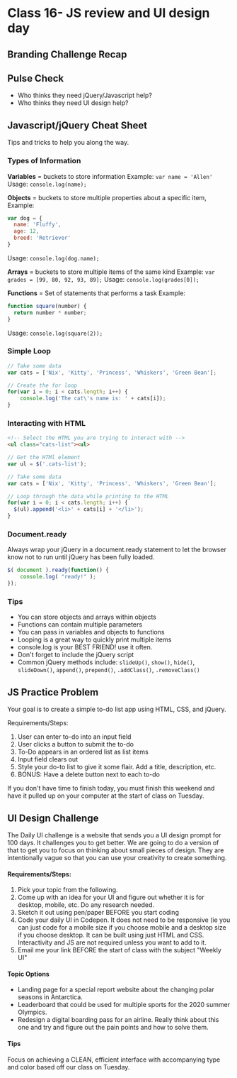 # Class 16- JS review and UI design day

## Branding Challenge Recap

## Pulse Check
- Who thinks they need jQuery/Javascript help?
- Who thinks they need UI design help?

## Javascript/jQuery Cheat Sheet
Tips and tricks to help you along the way.

### Types of Information
**Variables** = buckets to store information
Example: `var name = 'Allen'`
Usage: `console.log(name);`

**Objects** = buckets to store multiple properties about a specific item,
Example:
```js
var dog = {
  name: 'Fluffy',
  age: 12,
  breed: 'Retriever'
}
```
Usage: `console.log(dog.name);`

**Arrays** = buckets to store multiple items of the same kind
Example: `var grades = [99, 80, 92, 93, 89];`
Usage: `console.log(grades[0]);`

**Functions** = Set of statements that performs a task
Example:
```js
function square(number) {
  return number * number;
}
```
Usage: `console.log(square(2));`

### Simple Loop
```js
// Take some data
var cats = ['Nix', 'Kitty', 'Princess', 'Whiskers', 'Green Bean'];

// Create the for loop
for(var i = 0; i < cats.length; i++) {
    console.log('The cat\'s name is: ' + cats[i]);
}
```

### Interacting with HTML
```html
<!-- Select the HTML you are trying to interact with -->
<ul class="cats-list"><ul>
```

```js
// Get the HTMl element
var ul = $('.cats-list');

// Take some data
var cats = ['Nix', 'Kitty', 'Princess', 'Whiskers', 'Green Bean'];

// Loop through the data while printing to the HTML
for(var i = 0; i < cats.length; i++) {
  $(ul).append('<li>' + cats[i] + '</li>');
}
```

### Document.ready
Always wrap your jQuery in a document.ready statement to let the browser know not to run until jQuery has been fully loaded.

```js
$( document ).ready(function() {
    console.log( "ready!" );
});
```

### Tips
- You can store objects and arrays within objects
- Functions can contain multiple parameters
- You can pass in variables and objects to functions
- Looping is a great way to quickly print multiple items
- console.log is your BEST FRIEND! use it often.
- Don't forget to include the jQuery script
- Common jQuery methods include: `slideUp()`, `show()`, `hide()`, `slideDown()`, `append()`, `prepend()`, `.addClass()`, `.removeClass()`

## JS Practice Problem
Your goal is to create a simple to-do list app using HTML, CSS, and jQuery.

Requirements/Steps:
1. User can enter to-do into an input field
2. User clicks a button to submit the to-do
3. To-Do appears in an ordered list as list items
4. Input field clears out
5. Style your do-to list to give it some flair. Add a title, description, etc.
6. BONUS: Have a delete button next to each to-do

If you don't have time to finish today, you must finish this weekend and have it pulled up on your computer at the start of class on Tuesday.  

## UI Design Challenge
The Daily UI challenge is a website that sends you a UI design prompt for 100 days. It challenges you to get better. We are going to do a version of that to get you to focus on thinking about small pieces of design. They are intentionally vague so that you can use your creativity to create something.

#### Requirements/Steps:
1. Pick your topic from the following.
2. Come up with an idea for your UI and figure out whether it is for desktop, mobile, etc. Do any research needed.
2. Sketch it out using pen/paper BEFORE you start coding
3. Code your daily UI in Codepen. It does not need to be responsive (ie you can just code for a mobile size if you choose mobile and a desktop size if you choose desktop. It can be built using just HTML and CSS. Interactivity and JS are not required unless you want to add to it.
4. Email me your link BEFORE the start of class with the subject "Weekly UI"

#### Topic Options
- Landing page for a special report website about the changing polar seasons in Antarctica.
- Leaderboard that could be used for multiple sports for the 2020 summer Olympics.
- Redesign a digital boarding pass for an airline. Really think about this one and try and figure out the pain points and how to solve them.

#### Tips
Focus on achieving a CLEAN, efficient interface with accompanying type and color based off our class on Tuesday.
